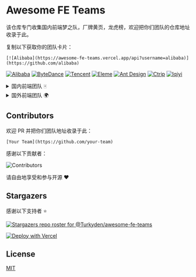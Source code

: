 # Awesome FE Teams

该仓库专门收集国内前端梦之队，厂牌黄页，龙虎榜，欢迎把你们团队的仓库地址收录于此。

复制以下获取你的团队卡片：

```text
[![Alibaba](https://awesome-fe-teams.vercel.app/api?username=alibaba)](https://github.com/alibaba)
```

[![Alibaba](https://awesome-fe-teams.vercel.app/api?username=alibaba)](https://github.com/alibaba)
[![ByteDance](https://awesome-fe-teams.vercel.app/api?username=bytedance)](https://github.com/bytedance)
[![Tencent](https://awesome-fe-teams.vercel.app/api?username=tencent)](https://github.com/tencent)
[![Eleme](https://awesome-fe-teams.vercel.app/api?username=eleme)](https://github.com/eleme)
[![Ant Design](https://awesome-fe-teams.vercel.app/api?username=ant-design)](https://github.com/ant-design)
[![Ctrip](https://awesome-fe-teams.vercel.app/api?username=ctripcorp)](https://github.com/ctripcorp)
[![Iqiyi](https://awesome-fe-teams.vercel.app/api?username=iqiyi)](https://github.com/iqiyi)

<details>
<summary>国内前端团队 🀄</summary>

<br /> 

> Tips: 以下仅根据收录日期排名

[Baidu EFE team](https://github.com/ecomfe)

[Bytedance Inc.](https://github.com/bytedance)

[ElemeFE](https://github.com/ElemeFE)

[NSFI](https://github.com/NSFI)

[Proto Team](https://github.com/ProtoTeam)
  
[Alipay](https://github.com/alipay)

[Alibaba](https://github.com/alibaba)

[iQIYI](https://github.com/iqiyi)
  
</details>

<details>
<summary>国外前端团队 🌍</summary>

<br /> 

> Tips: 以下仅根据收录日期排名

[Poimandres](https://github.com/pmndrs)

[Vercel](https://github.com/vercel)

</details>

## Contributors

欢迎 PR 并把你们团队地址收录于此：

```text
[Your Team](https://github.com/your-team)
```

感谢以下贡献者：

![Contributors](https://contrib.rocks/image?repo=Turkyden/awesome-fe-teams)

请自由地享受和参与开源 ❤️

## Stargazers

感谢以下支持者 ⭐

[![Stargazers repo roster for @Turkyden/awesome-fe-teams](https://reporoster.com/stars/Turkyden/awesome-fe-teams)](https://github.com/Turkyden/awesome-fe-teams/stargazers)

[![Deploy with Vercel](https://vercel.com/button)](https://vercel.com/new/git/external?repository-url=https%3A%2F%2Fgithub.com%2FTurkyden%2Fawesome-fe-teams)

## License

[MIT](./LICENSE)
